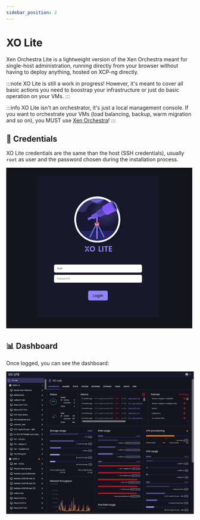 ```yaml
---
sidebar_position: 2
---
```


# XO Lite

Xen Orchestra Lite is a lightweight version of the Xen Orchestra meant for single-host administration, running directly from your browser without having to deploy anything, hosted on XCP-ng directly.

:::note
XO Lite is still a work in progress! However, it's meant to cover all basic actions you need to boostrap your infrastructure or just do basic operation on your VMs.
:::

:::info
XO Lite isn't an orchestrator, it's just a local management console. If you want to orchestrate your VMs (load balancing, backup, warm migration and so on), you MUST use [Xen Orchestra](../manage-at-scale/xo-web-ui.md)!
:::

## 🔐 Credentials

XO Lite credentials are the same than the host (SSH credentials), usually `root` as user and the password chosen during the installation process.

![](../../../static/img/xolitelogin.png)

## 📊 Dashboard

Once logged, you can see the dashboard:

![](../../../assets/img/xolite.jpg)